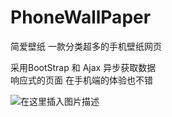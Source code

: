 # PhoneWallPaper
简爱壁纸 一款分类超多的手机壁纸网页 


采用BootStrap 和 Ajax 异步获取数据  
响应式的页面 在手机端的体验也不错

![在这里插入图片描述](https://img-blog.csdnimg.cn/20200404011620214.png?x-oss-process=image/watermark,type_ZmFuZ3poZW5naGVpdGk,shadow_10,text_aHR0cHM6Ly9ibG9nLmNzZG4ubmV0L3FxXzM3ODgzODY2,size_16,color_FFFFFF,t_70)

